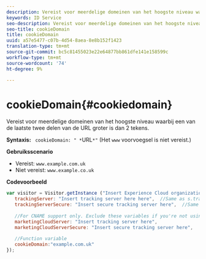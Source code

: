 ```yaml
---
description: Vereist voor meerdelige domeinen van het hoogste niveau waarbij een van de laatste twee delen van de URL groter is dan 2 tekens.
keywords: ID Service
seo-description: Vereist voor meerdelige domeinen van het hoogste niveau waarbij een van de laatste twee delen van de URL groter is dan 2 tekens.
seo-title: cookieDomain
title: cookieDomain
uuid: a57e5477-c07b-4d54-8aea-8e8b152f1423
translation-type: tm+mt
source-git-commit: bc5c81455023e22e64877bb861dfe141e158599c
workflow-type: tm+mt
source-wordcount: '74'
ht-degree: 9%

---
```



# cookieDomain{#cookiedomain}

Vereist voor meerdelige domeinen van het hoogste niveau waarbij een van de laatste twee delen van de URL groter is dan 2 tekens.

**Syntaxis:** ` cookieDomain: " *`URL`*"` (Het `www` voorvoegsel is niet vereist.)

**Gebruiksscenario**

* Vereist: `www.example.com.uk`
* Niet vereist: `www.example.co.uk`

**Codevoorbeeld**

```js
var visitor = Visitor.getInstance ("Insert Experience Cloud organization ID here",{ 
   trackingServer: "Insert tracking server here here",  //Same as s.trackingServer 
   trackingServerSecure: "Insert secure tracking server here",  //Same as s.trackingServerSecure 
 
   //For CNAME support only. Exclude these variables if you're not using CNAME 
   marketingCloudServer: "Insert tracking server here", 
   marketingCloudServerSecure: "Insert secure tracking server here", 
 
   //Function variable 
   cookieDomain:"example.com.uk" 
});
```

